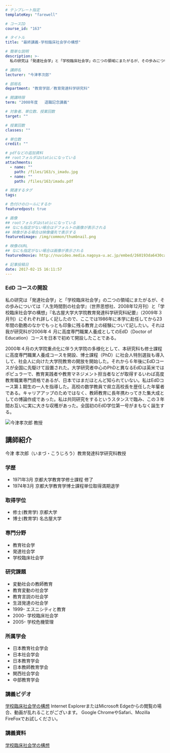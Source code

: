 ```yaml
---
# テンプレート指定
templateKey: "farewell"

# コースID
course_id: "163"

# タイトル
title: "最終講義-学校臨床社会学の構想"

# 簡単な説明
description: >-
  私の研究は「発達社会学」と「学校臨床社会学」の二つの領域にまたがるが、その歩みについては『人生時間割の社会学』（世界思想社、2008年12月刊）と「学校臨床社会学の構想」『名古屋大学大学院教育発達...

# 講師名
lecturer: "今津孝次郎"

# 部局名
department: "教育学部／教育発達科学研究科"

# 開講時限
term: "2008年度	退職記念講義"

# 対象者、単位数、授業回数
target: ""

# 授業回数
classes: ""

# 単位数
credit: ""

# pdfなどの追加資料
## rootフォルダはstaticになっている
attachments: 
  - name: "" 
    path: /files/163/s_imadu.jpg
  - name: "" 
    path: /files/163/imadu.pdf

# 関連するタグ
tags:

# 色付けのロールにするか
featuredpost: true

# 画像
## rootフォルダはstaticになっている
## なにも指定がない場合はデフォルトの画像が表示される
## 映像がある場合は映像優先で表示する
featuredimage: /img/common/thumbnail.png

# 映像のURL
## なにも指定がない場合は画像が表示される
featuredmovie: http://nuvideo.media.nagoya-u.ac.jp/embed/260193da6430cab4e16d27b69ba985cce4b2ab92

# 記事投稿日
date: 2017-02-15 16:11:57
---
```


### EdD コースの開設

私の研究は「発達社会学」と「学校臨床社会学」の二つの領域にまたがるが、その歩みについては『人生時間割の社会学』（世界思想社、2008年12月刊）と「学校臨床社会学の構想」『名古屋大学大学院教育発達科学研究科紀要』（2009年３月刊）にそれぞれ詳しく記したので、ここでは1986年に本学に赴任してから23年間の勤務のなかでもっとも印象に残る教育上の経験について記したい。それは我が研究科が2006年４ 月に高度専門職業人養成としてのEdD（Doctor of Education）コースを日本で初めて開設したことである。

2000年４月の大学院重点化に伴う大学院の多様化として、本研究科も修士課程に高度専門職業人養成コースを開設、博士課程（PhD）に社会人特別選抜も導入して、社会人に向けた大学院教育の開放を開始した。それから６年後にEdDコースが全国に先駆けて設置された。大学研究者中心のPhDと異なるEdDは英米ではポピュラーで、教育実践者や教育マネジメント担当者などが取得するいわば高度教育職業専門資格であるが、日本ではまだほとんど知られていない。私はEdDコース第１期生の一人を指導した。高校の数学教員で県立高校長を歴任した年輩者である。キャリアアップのためではなく、教師教育に長年携わってきた集大成としての博論作成であった。私は共同研究をするというスタンスで臨み、この３年間お互いに実に大きな収穫があった。全国初のEdD学位第一号がまもなく誕生する。


![今津孝次郎 教授](/files/163/s_imadu.jpg) 
## 講師紹介

今津 孝次郎（いまづ・こうじろう）教育発達科学研究科教授

### 学歴

* 1971年3月 京都大学教育学修士課程 修了
* 1974年3月 京都大学教育学博士課程単位取得満期退学

### 取得学位

* 修士(教育学) 京都大学
* 博士(教育学) 名古屋大学

### 専門分野

* 教育社会学
* 発達社会学
* 学校臨床社会学

### 研究課題

* 変動社会の教師教育
* 教育変動の社会学
* 教育言説の社会学
* 生涯発達の社会学
* 1999- エスニシティと教育
* 2000- 学校臨床社会学
* 2005- 学校危機管理

### 所属学会

* 日本教育社会学会
* 日本社会学会
* 日本教育学会
* 日本教師教育学会
* 関西社会学会
* 中部教育学会


### 講義ビデオ

<a href="http://nuvideo.media.nagoya-u.ac.jp/embed/2789f47fba126a1d3db13d832b810dbca2abb32e" target="blank">学校臨床社会学の構想</a>
Internet ExplorerまたはMicrosoft Edgeからの閲覧の場合、動画が乱れることがございます。
Google ChromeやSafari、Mozilla FireFoxでお試しください。

### 講義資料

[学校臨床社会学の構想](/files/163/imadu.pdf) 
